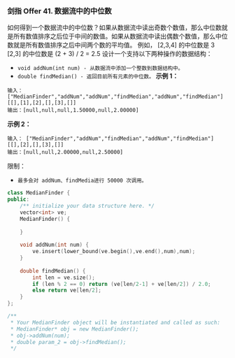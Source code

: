 ### 剑指 Offer 41. 数据流中的中位数
如何得到一个数据流中的中位数？如果从数据流中读出奇数个数值，那么中位数就是所有数值排序之后位于中间的数值。如果从数据流中读出偶数个数值，那么中位数就是所有数值排序之后中间两个数的平均值。
例如，
[2,3,4] 的中位数是 3
[2,3] 的中位数是 (2 + 3) / 2 = 2.5
设计一个支持以下两种操作的数据结构：
* `void addNum(int num) - 从数据流中添加一个整数到数据结构中。`
* `double findMedian() - 返回目前所有元素的中位数。`
**示例 1：**
```
输入： ["MedianFinder","addNum","addNum","findMedian","addNum","findMedian"] [[],[1],[2],[],[3],[]] 
输出：[null,null,null,1.50000,null,2.00000]
```
**示例 2：**
```
输入： ["MedianFinder","addNum","findMedian","addNum","findMedian"] [[],[2],[],[3],[]] 
输出：[null,null,2.00000,null,2.50000]
```
限制：
* `最多会对 addNum、findMedia进行 50000 次调用。`

```cpp
class MedianFinder {
public:
    /** initialize your data structure here. */
    vector<int> ve;
    MedianFinder() {
        
    }
    
    void addNum(int num) {
        ve.insert(lower_bound(ve.begin(),ve.end(),num),num);
    }
    
    double findMedian() {
        int len = ve.size();
        if (len % 2 == 0) return (ve[len/2-1] + ve[len/2]) / 2.0; 
        else return ve[len/2];
    }
};

/**
 * Your MedianFinder object will be instantiated and called as such:
 * MedianFinder* obj = new MedianFinder();
 * obj->addNum(num);
 * double param_2 = obj->findMedian();
 */
```

